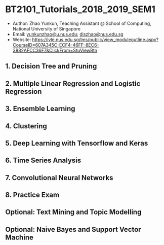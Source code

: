 # BT2101_Tutorials_2018_2019_SEM1
* Author: Zhao Yunkun, Teaching Assistant @ School of Computing, National University of Singapore
* Email: yunkunzhao@u.nus.edu; diszhao@nus.edu.sg
* Website: https://ivle.nus.edu.sg/lms/public/view_moduleoutline.aspx?CourseID=607A345C-ECF4-46FF-8EC6-3882AFCC36F7&ClickFrom=StuViewBtn

## 1. Decision Tree and Pruning
## 2. Multiple Linear Regression and Logistic Regression
## 3. Ensemble Learning
## 4. Clustering
## 5. Deep Learning with Tensorflow and Keras
## 6. Time Series Analysis
## 7. Convolutional Neural Networks
## 8. Practice Exam
## Optional: Text Mining and Topic Modelling
## Optional: Naive Bayes and Support Vector Machine
